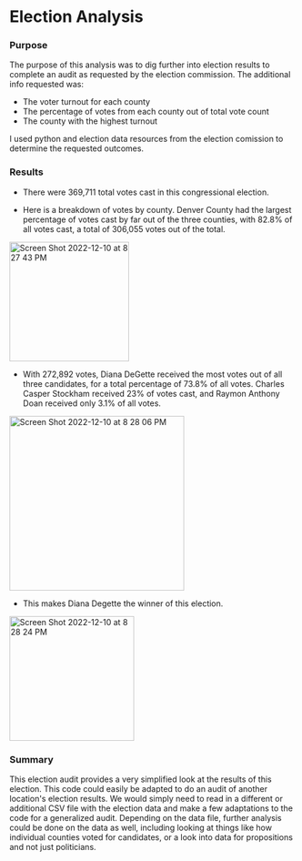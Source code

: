 # Election Analysis

### Purpose

The purpose of this analysis was to dig further into election results to complete an audit as requested by the election commission. The additional info requested was:

* The voter turnout for each county
* The percentage of votes from each county out of total vote count
* The county with the highest turnout

I used python and election data resources from the election comission to determine the requested outcomes.



### Results

* There were 369,711 total votes cast in this congressional election.

* Here is a breakdown of votes by county. Denver County had the largest percentage of votes cast by far out of the three counties, with 82.8% of all votes cast, a total of 306,055 votes out of the total.
<img width="210" alt="Screen Shot 2022-12-10 at 8 27 43 PM" src="https://user-images.githubusercontent.com/105175961/206884936-94e3bcbd-d294-42c5-b996-460665c1f8fe.png">

* With 272,892 votes, Diana DeGette received the most votes out of all three candidates, for a total percentage of 73.8% of all votes. Charles Casper Stockham received 23% of votes cast, and Raymon Anthony Doan received only 3.1% of all votes.
<img width="307" alt="Screen Shot 2022-12-10 at 8 28 06 PM" src="https://user-images.githubusercontent.com/105175961/206885027-1b2270d2-db7b-42f1-83dd-ae26dfe62bf5.png">

* This makes Diana Degette the winner of this election. 
<img width="219" alt="Screen Shot 2022-12-10 at 8 28 24 PM" src="https://user-images.githubusercontent.com/105175961/206885039-5fc95d7b-3541-43e3-aecd-45c136b5679d.png">



### Summary

This election audit provides a very simplified look at the results of this election. This code could easily be adapted to do an audit of another location's election results. We would simply need to read in a different or additional CSV file with the election data and make a few adaptations to the code for a generalized audit. Depending on the data file, further analysis could be done on the data as well, including looking at things like how individual counties voted for candidates, or a look into data for propositions and not just politicians. 



